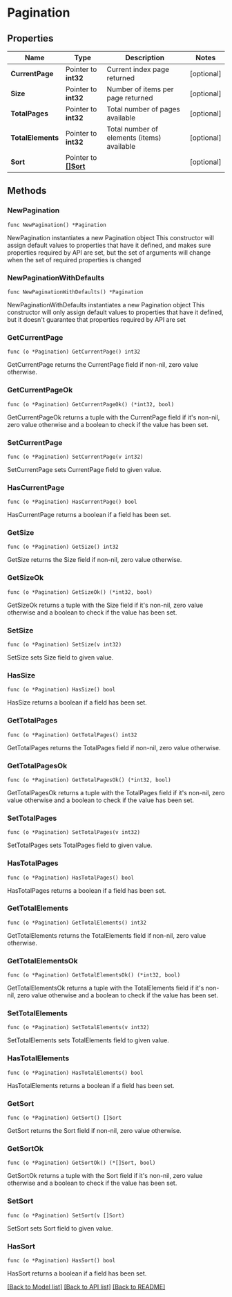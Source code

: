 # Pagination

## Properties

Name | Type | Description | Notes
------------ | ------------- | ------------- | -------------
**CurrentPage** | Pointer to **int32** | Current index page returned | [optional] 
**Size** | Pointer to **int32** | Number of items per page returned | [optional] 
**TotalPages** | Pointer to **int32** | Total number of pages available | [optional] 
**TotalElements** | Pointer to **int32** | Total number of elements (items) available | [optional] 
**Sort** | Pointer to [**[]Sort**](Sort.md) |  | [optional] 

## Methods

### NewPagination

`func NewPagination() *Pagination`

NewPagination instantiates a new Pagination object
This constructor will assign default values to properties that have it defined,
and makes sure properties required by API are set, but the set of arguments
will change when the set of required properties is changed

### NewPaginationWithDefaults

`func NewPaginationWithDefaults() *Pagination`

NewPaginationWithDefaults instantiates a new Pagination object
This constructor will only assign default values to properties that have it defined,
but it doesn't guarantee that properties required by API are set

### GetCurrentPage

`func (o *Pagination) GetCurrentPage() int32`

GetCurrentPage returns the CurrentPage field if non-nil, zero value otherwise.

### GetCurrentPageOk

`func (o *Pagination) GetCurrentPageOk() (*int32, bool)`

GetCurrentPageOk returns a tuple with the CurrentPage field if it's non-nil, zero value otherwise
and a boolean to check if the value has been set.

### SetCurrentPage

`func (o *Pagination) SetCurrentPage(v int32)`

SetCurrentPage sets CurrentPage field to given value.

### HasCurrentPage

`func (o *Pagination) HasCurrentPage() bool`

HasCurrentPage returns a boolean if a field has been set.

### GetSize

`func (o *Pagination) GetSize() int32`

GetSize returns the Size field if non-nil, zero value otherwise.

### GetSizeOk

`func (o *Pagination) GetSizeOk() (*int32, bool)`

GetSizeOk returns a tuple with the Size field if it's non-nil, zero value otherwise
and a boolean to check if the value has been set.

### SetSize

`func (o *Pagination) SetSize(v int32)`

SetSize sets Size field to given value.

### HasSize

`func (o *Pagination) HasSize() bool`

HasSize returns a boolean if a field has been set.

### GetTotalPages

`func (o *Pagination) GetTotalPages() int32`

GetTotalPages returns the TotalPages field if non-nil, zero value otherwise.

### GetTotalPagesOk

`func (o *Pagination) GetTotalPagesOk() (*int32, bool)`

GetTotalPagesOk returns a tuple with the TotalPages field if it's non-nil, zero value otherwise
and a boolean to check if the value has been set.

### SetTotalPages

`func (o *Pagination) SetTotalPages(v int32)`

SetTotalPages sets TotalPages field to given value.

### HasTotalPages

`func (o *Pagination) HasTotalPages() bool`

HasTotalPages returns a boolean if a field has been set.

### GetTotalElements

`func (o *Pagination) GetTotalElements() int32`

GetTotalElements returns the TotalElements field if non-nil, zero value otherwise.

### GetTotalElementsOk

`func (o *Pagination) GetTotalElementsOk() (*int32, bool)`

GetTotalElementsOk returns a tuple with the TotalElements field if it's non-nil, zero value otherwise
and a boolean to check if the value has been set.

### SetTotalElements

`func (o *Pagination) SetTotalElements(v int32)`

SetTotalElements sets TotalElements field to given value.

### HasTotalElements

`func (o *Pagination) HasTotalElements() bool`

HasTotalElements returns a boolean if a field has been set.

### GetSort

`func (o *Pagination) GetSort() []Sort`

GetSort returns the Sort field if non-nil, zero value otherwise.

### GetSortOk

`func (o *Pagination) GetSortOk() (*[]Sort, bool)`

GetSortOk returns a tuple with the Sort field if it's non-nil, zero value otherwise
and a boolean to check if the value has been set.

### SetSort

`func (o *Pagination) SetSort(v []Sort)`

SetSort sets Sort field to given value.

### HasSort

`func (o *Pagination) HasSort() bool`

HasSort returns a boolean if a field has been set.


[[Back to Model list]](../README.md#documentation-for-models) [[Back to API list]](../README.md#documentation-for-api-endpoints) [[Back to README]](../README.md)


